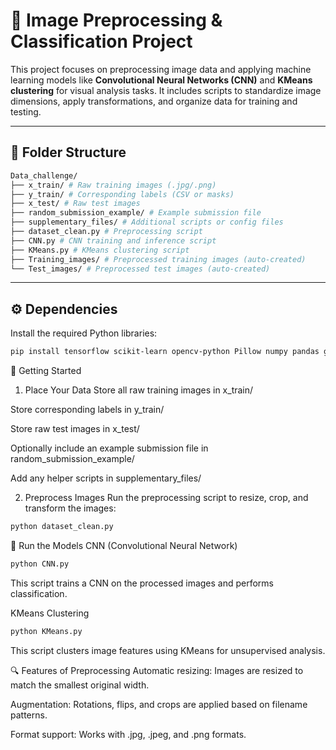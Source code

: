 # 🧠 Image Preprocessing & Classification Project

This project focuses on preprocessing image data and applying machine learning models like **Convolutional Neural Networks (CNN)** and **KMeans clustering** for visual analysis tasks. It includes scripts to standardize image dimensions, apply transformations, and organize data for training and testing.

---

## 📁 Folder Structure


```bash
Data_challenge/
├── x_train/ # Raw training images (.jpg/.png)
├── y_train/ # Corresponding labels (CSV or masks)
├── x_test/ # Raw test images
├── random_submission_example/ # Example submission file
├── supplementary_files/ # Additional scripts or config files
├── dataset_clean.py # Preprocessing script
├── CNN.py # CNN training and inference script 
├── KMeans.py # KMeans clustering script
├── Training_images/ # Preprocessed training images (auto-created)
└── Test_images/ # Preprocessed test images (auto-created)
```


---

## ⚙️ Dependencies

Install the required Python libraries:

```bash
pip install tensorflow scikit-learn opencv-python Pillow numpy pandas glob2
```

🚀 Getting Started
1. Place Your Data
Store all raw training images in x_train/

Store corresponding labels in y_train/

Store raw test images in x_test/

Optionally include an example submission file in random_submission_example/

Add any helper scripts in supplementary_files/

2. Preprocess Images
Run the preprocessing script to resize, crop, and transform the images:
```bash
python dataset_clean.py
```

🧠 Run the Models
CNN (Convolutional Neural Network)
```bash
python CNN.py
```

This script trains a CNN on the processed images and performs classification.

KMeans Clustering
```bash
python KMeans.py
```

This script clusters image features using KMeans for unsupervised analysis.

🔍 Features of Preprocessing
Automatic resizing: Images are resized to match the smallest original width.

Augmentation: Rotations, flips, and crops are applied based on filename patterns.

Format support: Works with .jpg, .jpeg, and .png formats.

